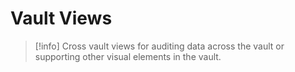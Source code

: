 # Vault Views

> [!info]
> Cross vault views for auditing data across the vault or supporting other visual elements in the vault.
